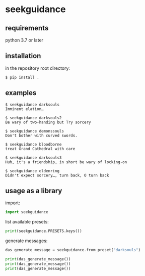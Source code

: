 # seekguidance

## requirements

python 3.7 or later

## installation

in the repository root directory:

```
$ pip install .
```

## examples

```
$ seekguidance darksouls
Imminent elation…
```

```
$ seekguidance darksouls2
Be wary of two-handing but Try sorcery
```

```
$ seekguidance demonssouls
Don't bother with curved swords.
```

```
$ seekguidance bloodborne
treat Grand Cathedral with care
```

```
$ seekguidance darksouls3
Huh, it's a friendship… in short be wary of locking-on
```

```
$ seekguidance eldenring
Didn't expect sorcery…, turn back, O turn back
```

## usage as a library

import:

```python
import seekguidance
```

list available presets:

```python
print(seekguidance.PRESETS.keys())
```

generate messages:

```python
das_generate_message = seekguidance.from_preset("darksouls")

print(das_generate_message())
print(das_generate_message())
print(das_generate_message())
```
